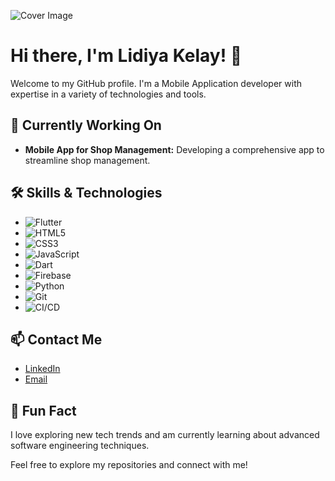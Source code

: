 ![Cover Image](https://media.licdn.com/dms/image/v2/C5616AQGIzZ0R2uSm0w/profile-displaybackgroundimage-shrink_350_1400/profile-displaybackgroundimage-shrink_350_1400/0/1650810276523?e=1730937600&v=beta&t=EzrgmtVUpjDEi76C-xnrjfrzDsskIAo-3K6lj-nshew)
# Hi there, I'm Lidiya Kelay! 👋

Welcome to my GitHub profile. I'm a Mobile Application developer with expertise in a variety of technologies and tools. 

## 🔧 Currently Working On
- **Mobile App for Shop Management:** Developing a comprehensive app to streamline shop management.

## 🛠 Skills & Technologies
- ![Flutter](https://img.shields.io/badge/-Flutter-02569B?logo=flutter&logoColor=white)
- ![HTML5](https://img.shields.io/badge/-HTML5-E34F26?logo=html5&logoColor=white)
- ![CSS3](https://img.shields.io/badge/-CSS3-1572B6?logo=css3&logoColor=white)
- ![JavaScript](https://img.shields.io/badge/-JavaScript-F7DF1E?logo=javascript&logoColor=black)
- ![Dart](https://img.shields.io/badge/-Dart-0175C2?logo=dart&logoColor=white)
- ![Firebase](https://img.shields.io/badge/-Firebase-FFCA28?logo=firebase&logoColor=black)
- ![Python](https://img.shields.io/badge/-Python-3776AB?logo=python&logoColor=white)
- ![Git](https://img.shields.io/badge/-Git-F05032?logo=git&logoColor=white)
- ![CI/CD](https://img.shields.io/badge/-CI%2FCD-000000?logo=github-actions&logoColor=white)

## 📫 Contact Me
- [LinkedIn](https://www.linkedin.com/in/lidiya-kelay/)
- [Email](lidiyakelay@gmail.com)

## 🌟 Fun Fact
I love exploring new tech trends and am currently learning about advanced software engineering techniques.

Feel free to explore my repositories and connect with me!

